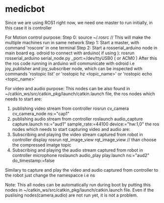 # medicbot

Since we are using ROS1 right now, we need one master to run initially, in this case it is controller

For Motion control purpose:
Step 0: source ~/.rosrc // This will make the multiple machines run in same network
Step 1: Start a master, with command 'roscore' in one terminal
Step 2: Start a rosserial_arduino node in main board eg. odroid to connect with arduino( if using ):
        rosrun rosserial_arduino serial_node.py _port:=/dev/ttyUSB0 ( or ACM0 )
After this the ros code running in arduino will communicate with odroid i.e joy_publisher and joy_subscriber node, which can be inspected with commands 'rostopic list' or 'rostopic hz <topic_name>' or 'rostopic echo <topic_name>'

For video and audio purpose:
This nodes can be also found in ~/catkin_ws/src/catkin_pkg/launch/catkin.launch file, the ros nodes which needs to start are:
1. publishing video stream from controller
   rosrun cv_camera cv_camera_node ns:="cap1"
2. publishing audio stream from controller
   roslaunch audio_capture capture.launch ns:="aud1" sample_rate:=44100 device:="hw:1,0"
the ros nodes which needs to start capturing video and audio are:
1. Subscribing and playing the video stream captured from robot in controller display
   rosrun rqt_image_view rqt_image_view // than choose the compressed imatge topic
2. Subscribing and playing the audio stream captured from robot in controller microphone
   roslaunch audio_play play.launch ns:="aud2" do_timestamp:=false

Similary to capture and play the video and audio captured from controller to the robot just change the namespacce i.e ns

Note: This all nodes can be automatically run during boot by putting this nodes in ~/catkin_ws/src/catkin_pkg/launch/catkin.launch file. Even if the puslising nodes(camera,audio) are not run yet, it is not a problem.

